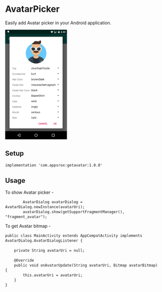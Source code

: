 # AvatarPicker
Easily add Avatar picker in your Android application.

<img src="art/screenshot1.png" width=200/>

## Setup

```
implementation 'com.appsrox:getavatar:1.0.0'
```

## Usage

To show Avatar picker -

```
        AvatarDialog avatarDialog = AvatarDialog.newInstance(avatarUri);
        avatarDialog.show(getSupportFragmentManager(), "fragment_avatar");
```

To get Avatar bitmap -

```
public class MainActivity extends AppCompatActivity implements AvatarDialog.AvatarDialogListener {

    private String avatarUri = null;

    @Override
    public void onAvatarUpdate(String avatarUri, Bitmap avatarBitmap) {
        this.avatarUri = avatarUri;
    }
}
```
